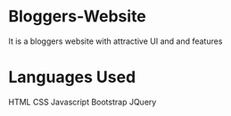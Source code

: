 # Bloggers-Website
It is a bloggers website with attractive UI and and features  
# Languages Used 
HTML CSS Javascript Bootstrap JQuery

